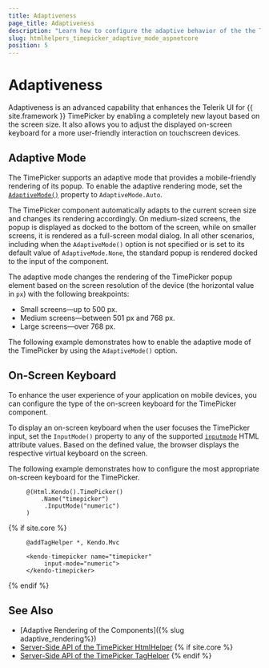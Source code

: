 ```yaml
---
title: Adaptiveness
page_title: Adaptiveness
description: "Learn how to configure the adaptive behavior of the the Telerik UI TimePicker component for {{ site.framework }}."
slug: htmlhelpers_timepicker_adaptive_mode_aspnetcore
position: 5
---
```


# Adaptiveness

Adaptiveness is an advanced capability that enhances the Telerik UI for {{ site.framework }} TimePicker by enabling a completely new layout based on the screen size. It also allows you to adjust the displayed on-screen keyboard for a more user-friendly interaction on touchscreen devices.

## Adaptive Mode

The TimePicker supports an adaptive mode that provides a mobile-friendly rendering of its popup. To enable the adaptive rendering mode, set the [`AdaptiveMode()`](/api/kendo.mvc.ui.fluent/timepickerbuilder#adaptivemodekendomvcuiadaptivemode) property to `AdaptiveMode.Auto`.

The TimePicker component automatically adapts to the current screen size and changes its rendering accordingly. On medium-sized screens, the popup is displayed as docked to the bottom of the screen, while on smaller screens, it is rendered as a full-screen modal dialog. In all other scenarios, including when the `AdaptiveMode()` option is not specified or is set to its default value of `AdaptiveMode.None`, the standard popup is rendered docked to the input of the component.

The adaptive mode changes the rendering of the TimePicker popup element based on the screen resolution of the device (the horizontal value in `px`) with the following breakpoints:

* Small screens&mdash;up to 500 px.
* Medium screens&mdash;between 501 px and 768 px.
* Large screens&mdash;over 768 px.

The following example demonstrates how to enable the adaptive mode of the TimePicker by using the `AdaptiveMode()` option.

<demo metaUrl="timepicker/adaptive_mode/" height="600"></demo>

## On-Screen Keyboard

To enhance the user experience of your application on mobile devices, you can configure the type of the on-screen keyboard for the TimePicker component.

To display an on-screen keyboard when the user focuses the TimePicker input, set the `InputMode()` property to any of the supported <a href="https://developer.mozilla.org/en-US/docs/Web/HTML/Global_attributes/inputmode#values" target="_blank">`inputmode`</a> HTML attribute values. Based on the defined value, the browser displays the respective virtual keyboard on the screen.

The following example demonstrates how to configure the most appropriate on-screen keyboard for the TimePicker.

```HtmlHelper
     @(Html.Kendo().TimePicker()
	     .Name("timepicker")
          .InputMode("numeric")
     )
```
{% if site.core %}
```TagHelper
     @addTagHelper *, Kendo.Mvc

     <kendo-timepicker name="timepicker"
          input-mode="numeric">
     </kendo-timepicker>
```
{% endif %}

## See Also

* [Adaptive Rendering of the Components]({% slug adaptive_rendering%})
* [Server-Side API of the TimePicker HtmlHelper](/api/timepicker)
{% if site.core %}
* [Server-Side API of the TimePicker TagHelper](/api/taghelpers/timepicker)
{% endif %}
